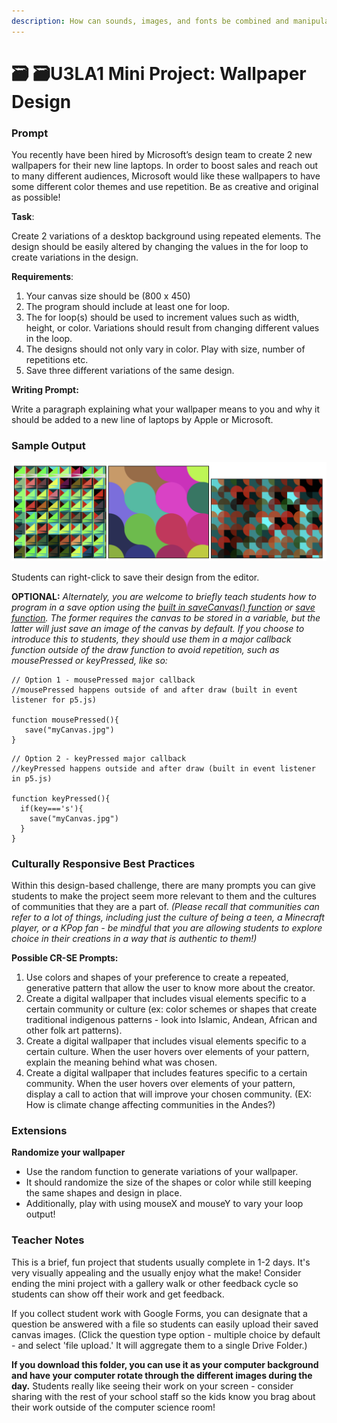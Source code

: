 ```yaml
---
description: How can sounds, images, and fonts be combined and manipulated with code?
---
```


# 🗃 🗃U3LA1 Mini Project: Wallpaper Design

### Prompt

You recently have been hired by Microsoft’s design team to create 2 new wallpapers for their new line laptops. In order to boost sales and reach out to many different audiences, Microsoft would like these wallpapers to have some different color themes and use repetition. Be as creative and original as possible!

**Task**:

Create 2 variations of a desktop background using repeated elements. The design should be easily altered by changing the values in the for loop to create variations in the design.

**Requirements**:

1. Your canvas size should be (800 x 450)&#x20;
2. The program should include at least one for loop.&#x20;
3. The for loop(s) should be used to increment values such as width, height, or color. Variations should result from changing different values in the loop.&#x20;
4. The designs should not only vary in color. Play with size, number of repetitions etc.&#x20;
5. Save three different variations of the same design.

**Writing Prompt:**

Write a paragraph explaining what your wallpaper means to you and why it should be added to a new line of laptops by Apple or Microsoft.

### Sample Output

![Example of three outputs with colorful geometric designs made up of several shapes.](<../.gitbook/assets/Screen Shot 2021-12-13 at 11.39.57 AM.png>)

Students can right-click to save their design from the editor.&#x20;

**OPTIONAL:** _Alternately, you are welcome to briefly teach students how to program in a save option using the_ [_built in saveCanvas() function_](https://p5js.org/reference/#/p5/saveCanvas) _or_ [_save function_](https://p5js.org/reference/#/p5/save)_. The former requires the canvas to be stored in a variable, but the latter will just save an image of the canvas by default. If you choose to introduce this to students, they should use them in a major callback function outside of the draw function to avoid repetition, such as mousePressed or keyPressed, like so:_

```
// Option 1 - mousePressed major callback
//mousePressed happens outside of and after draw (built in event listener for p5.js)

function mousePressed(){
   save("myCanvas.jpg")
}
```

```
// Option 2 - keyPressed major callback
//keyPressed happens outside and after draw (built in event listener in p5.js)

function keyPressed(){
  if(key==='s'){
    save("myCanvas.jpg")
  }
}
```

### Culturally Responsive Best Practices

Within this design-based challenge, there are many prompts you can give students to make the project seem more relevant to them and the cultures of communities that they are a part of. _(Please recall that communities can refer to a lot of things, including just the culture of being a teen, a Minecraft player, or a KPop fan - be mindful that you are allowing students to explore choice in their creations in a way that is authentic to them!)_

**Possible CR-SE Prompts:**

1. Use colors and shapes of your preference to create a repeated, generative pattern that allow the user to know more about the creator.
2. Create a digital wallpaper that includes visual elements specific to a certain community or culture (ex: color schemes or shapes that create traditional indigenous patterns - look into Islamic, Andean, African and other folk art patterns).
3. Create a digital wallpaper that includes visual elements specific to a certain culture. When the user hovers over elements of your pattern, explain the meaning behind what was chosen.
4. Create a digital wallpaper that includes features specific to a certain community. When the user hovers over elements of your pattern, display a call to action that will improve your chosen community. (EX: How is climate change affecting communities in the Andes?)

### Extensions

**Randomize your wallpaper**

* Use the random function to generate variations of your wallpaper.&#x20;
* It should randomize the size of the shapes or color while still keeping the same shapes and design in place.
* Additionally, play with using mouseX and mouseY to vary your loop output!

### Teacher Notes

This is a brief, fun project that students usually complete in 1-2 days. It's very visually appealing and the usually enjoy what the make! Consider ending the mini project with a gallery walk or other feedback cycle so students can show off their work and get feedback.

If you collect student work with Google Forms, you can designate that a question be answered with a file so students can easily upload their saved canvas images. (Click the question type option - multiple choice by default - and select 'file upload.' It will aggregate them to a single Drive Folder.)

**If you download this folder, you can use it as your computer background and have your computer rotate through the different images during the day.** Students really like seeing their work on your screen - consider sharing with the rest of your school staff so the kids know you brag about their work outside of the computer science room!
